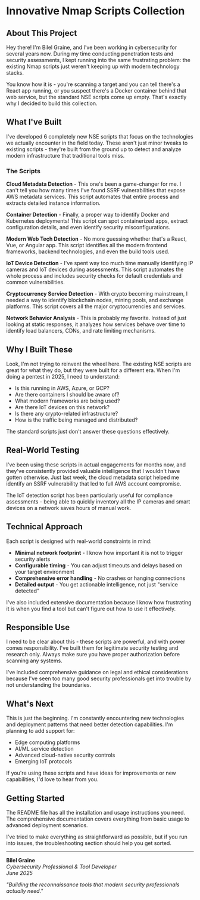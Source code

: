 # Innovative Nmap Scripts Collection

## About This Project

Hey there! I'm Bilel Graine, and I've been working in cybersecurity for several years now. During my time conducting penetration tests and security assessments, I kept running into the same frustrating problem: the existing Nmap scripts just weren't keeping up with modern technology stacks.

You know how it is - you're scanning a target and you can tell there's a React app running, or you suspect there's a Docker container behind that web service, but the standard NSE scripts come up empty. That's exactly why I decided to build this collection.

## What I've Built

I've developed 6 completely new NSE scripts that focus on the technologies we actually encounter in the field today. These aren't just minor tweaks to existing scripts - they're built from the ground up to detect and analyze modern infrastructure that traditional tools miss.

### The Scripts

**Cloud Metadata Detection** - This one's been a game-changer for me. I can't tell you how many times I've found SSRF vulnerabilities that expose AWS metadata services. This script automates that entire process and extracts detailed instance information.

**Container Detection** - Finally, a proper way to identify Docker and Kubernetes deployments! This script can spot containerized apps, extract configuration details, and even identify security misconfigurations.

**Modern Web Tech Detection** - No more guessing whether that's a React, Vue, or Angular app. This script identifies all the modern frontend frameworks, backend technologies, and even the build tools used.

**IoT Device Detection** - I've spent way too much time manually identifying IP cameras and IoT devices during assessments. This script automates the whole process and includes security checks for default credentials and common vulnerabilities.

**Cryptocurrency Service Detection** - With crypto becoming mainstream, I needed a way to identify blockchain nodes, mining pools, and exchange platforms. This script covers all the major cryptocurrencies and services.

**Network Behavior Analysis** - This is probably my favorite. Instead of just looking at static responses, it analyzes how services behave over time to identify load balancers, CDNs, and rate limiting mechanisms.

## Why I Built These

Look, I'm not trying to reinvent the wheel here. The existing NSE scripts are great for what they do, but they were built for a different era. When I'm doing a pentest in 2025, I need to understand:

- Is this running in AWS, Azure, or GCP?
- Are there containers I should be aware of?
- What modern frameworks are being used?
- Are there IoT devices on this network?
- Is there any crypto-related infrastructure?
- How is the traffic being managed and distributed?

The standard scripts just don't answer these questions effectively.

## Real-World Testing

I've been using these scripts in actual engagements for months now, and they've consistently provided valuable intelligence that I wouldn't have gotten otherwise. Just last week, the cloud metadata script helped me identify an SSRF vulnerability that led to full AWS account compromise.

The IoT detection script has been particularly useful for compliance assessments - being able to quickly inventory all the IP cameras and smart devices on a network saves hours of manual work.

## Technical Approach

Each script is designed with real-world constraints in mind:

- **Minimal network footprint** - I know how important it is not to trigger security alerts
- **Configurable timing** - You can adjust timeouts and delays based on your target environment
- **Comprehensive error handling** - No crashes or hanging connections
- **Detailed output** - You get actionable intelligence, not just "service detected"

I've also included extensive documentation because I know how frustrating it is when you find a tool but can't figure out how to use it effectively.

## Responsible Use

I need to be clear about this - these scripts are powerful, and with power comes responsibility. I've built them for legitimate security testing and research only. Always make sure you have proper authorization before scanning any systems.

I've included comprehensive guidance on legal and ethical considerations because I've seen too many good security professionals get into trouble by not understanding the boundaries.

## What's Next

This is just the beginning. I'm constantly encountering new technologies and deployment patterns that need better detection capabilities. I'm planning to add support for:

- Edge computing platforms
- AI/ML service detection
- Advanced cloud-native security controls
- Emerging IoT protocols

If you're using these scripts and have ideas for improvements or new capabilities, I'd love to hear from you.

## Getting Started

The README file has all the installation and usage instructions you need. The comprehensive documentation covers everything from basic usage to advanced deployment scenarios.

I've tried to make everything as straightforward as possible, but if you run into issues, the troubleshooting section should help you get sorted.

---

**Bilel Graine**  
*Cybersecurity Professional & Tool Developer*  
*June 2025*

*"Building the reconnaissance tools that modern security professionals actually need."*

